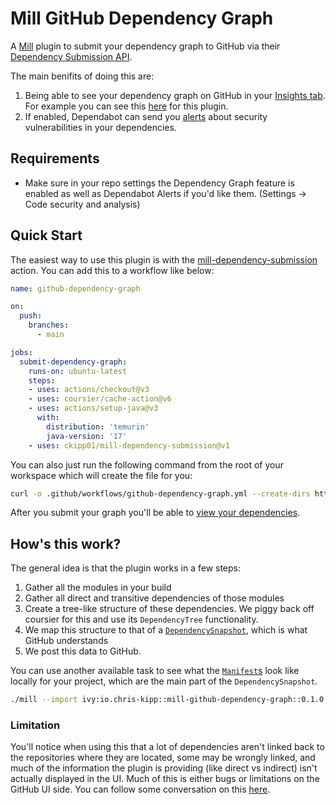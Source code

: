 # Mill GitHub Dependency Graph

A [Mill](https://com-lihaoyi.github.io/mill/mill/Intro_to_Mill.html) plugin to
submit your dependency graph to GitHub via their [Dependency Submission
API](https://github.blog/2022-06-17-creating-comprehensive-dependency-graph-build-time-detection/).

The main benifits of doing this are:

1. Being able to see your dependency graph on GitHub in your [Insights
   tab](https://docs.github.com/en/code-security/supply-chain-security/understanding-your-software-supply-chain/exploring-the-dependencies-of-a-repository#viewing-the-dependency-graph).
   For example you can see this
   [here](https://github.com/ckipp01/mill-github-dependency-graph/network/dependencies)
   for this plugin.
2. If enabled, Dependabot can send you
   [alerts](https://docs.github.com/en/code-security/dependabot/dependabot-alerts/viewing-and-updating-dependabot-alerts)
   about security vulnerabilities in your dependencies.

## Requirements

- Make sure in your repo settings the Dependency Graph feature is enabled as
    well as Dependabot Alerts if you'd like them. (Settings -> Code security and
    analysis) 

## Quick Start

The easiest way to use this plugin is with the [mill-dependency-submission](https://github.com/ckipp01/mill-dependency-submission) action. You can add this to a workflow like below:

```yml
name: github-dependency-graph

on:
  push:
    branches:
      - main

jobs:
  submit-dependency-graph:
    runs-on: ubuntu-latest
    steps:
    - uses: actions/checkout@v3
    - uses: coursier/cache-action@v6
    - uses: actions/setup-java@v3
      with:
        distribution: 'temurin'
        java-version: '17'
    - uses: ckipp01/mill-dependency-submission@v1
```

You can also just run the following command from the root of your workspace
which will create the file for you:

```sh
curl -o .github/workflows/github-dependency-graph.yml --create-dirs https://raw.githubusercontent.com/ckipp01/mill-github-dependency-graph/main/.github/workflows/github-dependency-graph.yml
```
After you submit your graph you'll be able to [view your
dependencies](https://docs.github.com/en/code-security/supply-chain-security/understanding-your-software-supply-chain/exploring-the-dependencies-of-a-repository#viewing-the-dependency-graph).

## How's this work?

The general idea is that the plugin works in a few steps:

1. Gather all the modules in your build
2. Gather all direct and transitive dependencies of those modules
3. Create a tree-like structure of these dependencies. We piggy back off
   coursier for this and use its `DependencyTree` functionality.
4. We map this structure to that of a [`DependencySnapshot`](https://github.com/ckipp01/mill-github-dependency-graph/blob/main/domain/src/io/kipp/github/dependency/graph/domain/DependencySnapshot.scala), which is what GitHub understands
5. We post this data to GitHub.

You can use another available task to see what the
[`Manifest`s](https://github.com/ckipp01/mill-github-dependency-graph/blob/main/domain/src/io/kipp/github/dependency/graph/domain/Manifest.scala)
look like locally for your project, which are the main part of the
`DependencySnapshot`.


```sh
./mill --import ivy:io.chris-kipp::mill-github-dependency-graph::0.1.0 show io.kipp.mill.github.dependency.graph.Graph/generate
```

### Limitation

You'll notice when using this that a lot of dependencies aren't linked back to
the repositories where they are located, some may be wrongly linked, and much of
the information the plugin is providing (like direct vs indirect) isn't actually
displayed in the UI. Much of this is either bugs or limitations on the GitHub UI
side. You can follow some conversation on this [here](https://github.com/orgs/community/discussions/19492).
